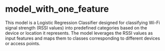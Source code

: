 # model_with_one_feature
This model is a Logistic Regression Classifier designed for classifying Wi-Fi signal strength (RSSI values) into predefined categories based on the device or location it represents. The model leverages the RSSI values as input features and maps them to classes corresponding to different devices or access points.
